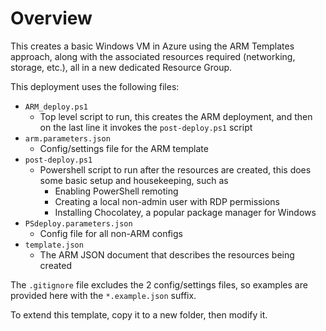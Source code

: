 # Overview
This creates a basic Windows VM in Azure using the ARM Templates approach, along with the associated resources required (networking, storage, etc.), all in a new dedicated Resource Group.

This deployment uses the following files:

* `ARM_deploy.ps1`
    * Top level script to run, this creates the ARM deployment, and then on the last line it invokes the `post-deploy.ps1` script
* `arm.parameters.json`
    * Config/settings file for the ARM template
* `post-deploy.ps1`
    * Powershell script to run after the resources are created, this does some basic setup and housekeeping, such as
        * Enabling PowerShell remoting
        * Creating a local non-admin user with RDP permissions
        * Installing Chocolatey, a popular package manager for Windows
* `PSdeploy.parameters.json`
    * Config file for all non-ARM configs
* `template.json`
    * The ARM JSON document that describes the resources being created

The `.gitignore` file excludes the 2 config/settings files, so examples are provided here with the `*.example.json` suffix.

To extend this template, copy it to a new folder, then modify it.
